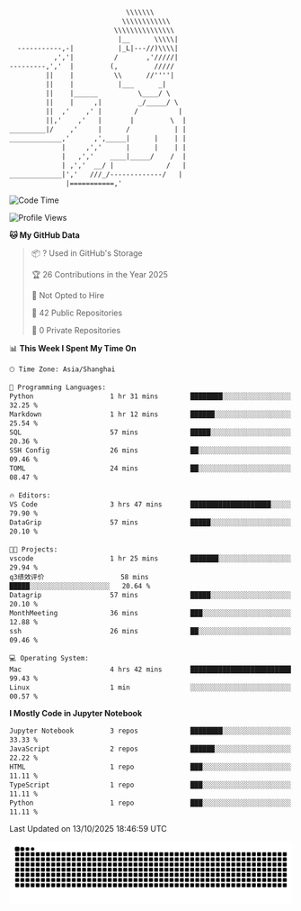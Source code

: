 ```
                             \\\\\\\
                            \\\\\\\\\\\\
                          \\\\\\\\\\\\\\\
                           |__      \\\\\|
  -----------,-|           |_L|---//)\\\\|
           ,','|          /       ,'/////|
---------,','  |         (,         /////
         ||    |          \\      //''''|
         ||    |           |___      _|
         ||    |______          \____/ \
         ||    |     ,|         _/_____/ \
         ||  ,'    ,' |        /          |
         ||,'    ,'   |       |         \  |
_________|/    ,'     |      /           | |
_____________,'      ,',_____|      |    | |
             |     ,','      |      |    | |
             |   ,','    ____|_____/    /  |
             | ,','  __/ |             /   |
_____________|','   ///_/-------------/   |
              |===========,'
```

<!--START_SECTION:waka-->
![Code Time](http://img.shields.io/badge/Code%20Time-167%20hrs%2042%20mins-blue)

![Profile Views](http://img.shields.io/badge/Profile%20Views-0-blue)

**🐱 My GitHub Data** 

> 📦 ? Used in GitHub's Storage 
 > 
> 🏆 26 Contributions in the Year 2025
 > 
> 🚫 Not Opted to Hire
 > 
> 📜 42 Public Repositories 
 > 
> 🔑 0 Private Repositories 
 > 
📊 **This Week I Spent My Time On** 

```text
🕑︎ Time Zone: Asia/Shanghai

💬 Programming Languages: 
Python                   1 hr 31 mins        ████████░░░░░░░░░░░░░░░░░   32.25 % 
Markdown                 1 hr 12 mins        ██████░░░░░░░░░░░░░░░░░░░   25.54 % 
SQL                      57 mins             █████░░░░░░░░░░░░░░░░░░░░   20.36 % 
SSH Config               26 mins             ██░░░░░░░░░░░░░░░░░░░░░░░   09.46 % 
TOML                     24 mins             ██░░░░░░░░░░░░░░░░░░░░░░░   08.47 % 

🔥 Editors: 
VS Code                  3 hrs 47 mins       ████████████████████░░░░░   79.90 % 
DataGrip                 57 mins             █████░░░░░░░░░░░░░░░░░░░░   20.10 % 

🐱‍💻 Projects: 
vscode                   1 hr 25 mins        ███████░░░░░░░░░░░░░░░░░░   29.94 % 
q3绩效评价                   58 mins             █████░░░░░░░░░░░░░░░░░░░░   20.64 % 
Datagrip                 57 mins             █████░░░░░░░░░░░░░░░░░░░░   20.10 % 
MonthMeeting             36 mins             ███░░░░░░░░░░░░░░░░░░░░░░   12.88 % 
ssh                      26 mins             ██░░░░░░░░░░░░░░░░░░░░░░░   09.46 % 

💻 Operating System: 
Mac                      4 hrs 42 mins       █████████████████████████   99.43 % 
Linux                    1 min               ░░░░░░░░░░░░░░░░░░░░░░░░░   00.57 % 
```

**I Mostly Code in Jupyter Notebook** 

```text
Jupyter Notebook         3 repos             ████████░░░░░░░░░░░░░░░░░   33.33 % 
JavaScript               2 repos             ██████░░░░░░░░░░░░░░░░░░░   22.22 % 
HTML                     1 repo              ███░░░░░░░░░░░░░░░░░░░░░░   11.11 % 
TypeScript               1 repo              ███░░░░░░░░░░░░░░░░░░░░░░   11.11 % 
Python                   1 repo              ███░░░░░░░░░░░░░░░░░░░░░░   11.11 % 
```




 Last Updated on 13/10/2025 18:46:59 UTC
<!--END_SECTION:waka-->

<picture>
  <source media="(prefers-color-scheme: dark)" srcset="https://raw.githubusercontent.com/yuemanly/yuemanly/output/github-contribution-grid-snake-dark.svg" />
  <source media="(prefers-color-scheme: light)" srcset="https://raw.githubusercontent.com/yuemanly/yuemanly/output/github-contribution-grid-snake.svg" />
  <img alt="github-snake" src="https://raw.githubusercontent.com/yuemanly/yuemanly/output/github-contribution-grid-snake.svg" />
</picture>
<!--
**yuemanly/yuemanly** is a ✨ _special_ ✨ repository because its `README.md` (this file) appears on your GitHub profile.

Here are some ideas to get you started:

- 🔭 I’m currently working on ...
- 🌱 I’m currently learning ...
- 👯 I’m looking to collaborate on ...
- 🤔 I’m looking for help with ...
- 💬 Ask me about ...
- 📫 How to reach me: ...
- 😄 Pronouns: ...
- ⚡ Fun fact: ...
-->

